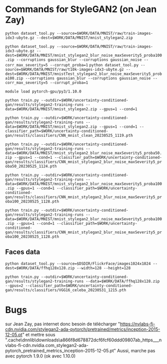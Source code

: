 # Commands for StyleGAN2 (on Jean Zay)
`python dataset_tool.py --source=$WORK/DATA/MNIST/raw/train-images-idx3-ubyte.gz --dest=$WORK/DATA/MNIST/mnist_stylegan2.zip`

`python dataset_tool.py --source=$WORK/DATA/MNIST/raw/train-images-idx3-ubyte.gz --dest=$WORK/DATA/MNIST/mnist_stylegan2_blur_noise_maxSeverity5_proba100.zip --corruptions gaussian_blur --corruptions gaussian_noise --corr_max_severity=5 --corrupt_proba=1`
`python dataset_tool.py --source=$WORK/DATA/MNIST/raw/t10k-images-idx3-ubyte.gz --dest=$WORK/DATA/MNIST/mnistTest_stylegan2_blur_noise_maxSeverity5_proba100.zip --corruptions gaussian_blur --corruptions gaussian_noise --corr_max_severity=5 --corrupt_proba=1`

`module load pytorch-gpu/py3/1.10.0`

`python train.py --outdir=$WORK/uncertainty-conditioned-gan/results/stylegan2-training-runs --data=$WORK/DATA/MNIST/mnist_stylegan2.zip --gpus=1 --cond=1`

`python train.py --outdir=$WORK/uncertainty-conditioned-gan/results/stylegan2-training-runs --data=$WORK/DATA/MNIST/mnist_stylegan2.zip --gpus=1 --cond=1 --classifier_path=$WORK/uncertainty-conditioned-gan/results/classifiers/CNN_mnist_clean_20230525_1119.pth`

`python train.py --outdir=$WORK/uncertainty-conditioned-gan/results/stylegan2-training-runs --data=$WORK/DATA/MNIST/mnist_stylegan2_blur_noise_maxSeverity5_proba50.zip --gpus=1 --cond=1 --classifier_path=$WORK/uncertainty-conditioned-gan/results/classifiers/CNN_mnist_stylegan2_blur_noise_maxSeverity5_proba50_20230525_1124.pth`

`python train.py --outdir=$WORK/uncertainty-conditioned-gan/results/stylegan2-training-runs --data=$WORK/DATA/MNIST/mnist_stylegan2_blur_noise_maxSeverity5_proba100.zip --gpus=1 --cond=1 --classifier_path=$WORK/uncertainty-conditioned-gan/results/classifiers/CNN_mnist_stylegan2_blur_noise_maxSeverity5_proba100_20230525_1128.pth`

`python train.py --outdir=$WORK/uncertainty-conditioned-gan/results/stylegan2-training-runs --data=$WORK/DATA/MNIST/mnist_stylegan2_blur_noise_maxSeverity5_proba100.zip --gpus=1 --cond=1 --classifier_path=$WORK/uncertainty-conditioned-gan/results/classifiers/CNN_mnist_stylegan2_blur_noise_maxSeverity5_proba100_20230525_1128.pth`


## Faces data
`python dataset_tool.py --source=$DSDIR/FlickrFace/images1024x1024 --dest=$WORK/DATA/ffhq128x128.zip --width=128 --height=128`

`python train.py --outdir=$WORK/uncertainty-conditioned-gan/results/stylegan2-training-runs --data=$WORK/DATA/ffhq128x128.zip --gpus=2 --classifier_path=$WORK/uncertainty-conditioned-gan/results/classifiers/VGG16_celeba_20230531_1215.pth`

# Bugs
sur Jean Zay,  pas internet donc besoin de télécharger "https://nvlabs-fi-cdn.nvidia.com/stylegan2-ada-pytorch/pretrained/metrics/inception-2015-12-05.pt" et mettre sous ".cache\dnnlib\downloads\a866f8d678872dcf6fcf60ddd09807ab_https___nvlabs-fi-cdn.nvidia.com_stylegan2-ada-pytorch_pretrained_metrics_inception-2015-12-05.pt"
Aussi, marche pas avec pytorch 1.9.0 (ok avec 1.10.0)